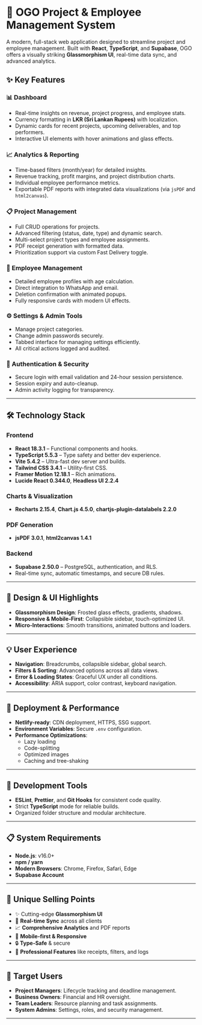 # 🚀 OGO Project & Employee Management System

A modern, full-stack web application designed to streamline project and employee management. Built with **React**, **TypeScript**, and **Supabase**, OGO offers a visually striking **Glassmorphism UI**, real-time data sync, and advanced analytics.

## ✨ Key Features

### 📊 Dashboard
- Real-time insights on revenue, project progress, and employee stats.
- Currency formatting in **LKR (Sri Lankan Rupees)** with localization.
- Dynamic cards for recent projects, upcoming deliverables, and top performers.
- Interactive UI elements with hover animations and glass effects.

### 📈 Analytics & Reporting
- Time-based filters (month/year) for detailed insights.
- Revenue tracking, profit margins, and project distribution charts.
- Individual employee performance metrics.
- Exportable PDF reports with integrated data visualizations (via `jsPDF` and `html2canvas`).

### 📋 Project Management
- Full CRUD operations for projects.
- Advanced filtering (status, date, type) and dynamic search.
- Multi-select project types and employee assignments.
- PDF receipt generation with formatted data.
- Prioritization support via custom Fast Delivery toggle.

### 👥 Employee Management
- Detailed employee profiles with age calculation.
- Direct integration to WhatsApp and email.
- Deletion confirmation with animated popups.
- Fully responsive cards with modern UI effects.

### ⚙️ Settings & Admin Tools
- Manage project categories.
- Change admin passwords securely.
- Tabbed interface for managing settings efficiently.
- All critical actions logged and audited.

### 🔐 Authentication & Security
- Secure login with email validation and 24-hour session persistence.
- Session expiry and auto-cleanup.
- Admin activity logging for transparency.

---

## 🛠️ Technology Stack

### Frontend
- **React 18.3.1** – Functional components and hooks.
- **TypeScript 5.5.3** – Type safety and better dev experience.
- **Vite 5.4.2** – Ultra-fast dev server and builds.
- **Tailwind CSS 3.4.1** – Utility-first CSS.
- **Framer Motion 12.18.1** – Rich animations.
- **Lucide React 0.344.0**, **Headless UI 2.2.4**

### Charts & Visualization
- **Recharts 2.15.4**, **Chart.js 4.5.0**, **chartjs-plugin-datalabels 2.2.0**

### PDF Generation
- **jsPDF 3.0.1**, **html2canvas 1.4.1**

### Backend
- **Supabase 2.50.0** – PostgreSQL, authentication, and RLS.
- Real-time sync, automatic timestamps, and secure DB rules.

---

## 🎨 Design & UI Highlights

- **Glassmorphism Design**: Frosted glass effects, gradients, shadows.
- **Responsive & Mobile-First**: Collapsible sidebar, touch-optimized UI.
- **Micro-Interactions**: Smooth transitions, animated buttons and loaders.

---

## 💡 User Experience

- **Navigation**: Breadcrumbs, collapsible sidebar, global search.
- **Filters & Sorting**: Advanced options across all data views.
- **Error & Loading States**: Graceful UX under all conditions.
- **Accessibility**: ARIA support, color contrast, keyboard navigation.

---

## 🚀 Deployment & Performance

- **Netlify-ready**: CDN deployment, HTTPS, SSG support.
- **Environment Variables**: Secure `.env` configuration.
- **Performance Optimizations**:
  - Lazy loading
  - Code-splitting
  - Optimized images
  - Caching and tree-shaking

---

## 🔧 Development Tools

- **ESLint**, **Prettier**, and **Git Hooks** for consistent code quality.
- Strict **TypeScript** mode for reliable builds.
- Organized folder structure and modular architecture.

---

## 📋 System Requirements

- **Node.js**: v16.0+
- **npm / yarn**
- **Modern Browsers**: Chrome, Firefox, Safari, Edge
- **Supabase Account**

---

## 🌟 Unique Selling Points

- ✨ Cutting-edge **Glassmorphism UI**
- 🔁 **Real-time Sync** across all clients
- 📈 **Comprehensive Analytics** and PDF reports
- 📱 **Mobile-first & Responsive**
- 🔒 **Type-Safe** & secure
- 📑 **Professional Features** like receipts, filters, and logs

---

## 👥 Target Users

- **Project Managers**: Lifecycle tracking and deadline management.
- **Business Owners**: Financial and HR oversight.
- **Team Leaders**: Resource planning and task assignments.
- **System Admins**: Settings, roles, and security management.

---
